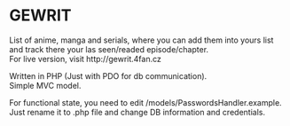 <h1>GEWRIT</h1>
<p>List of anime, manga and serials, where you can add them into yours list and track there your las seen/readed episode/chapter.<br> For live version, visit http://gewrit.4fan.cz </p>

<p>Written in PHP (Just with PDO for db communication).<br> 
Simple MVC model. </p>

<p>For functional state, you need to edit /models/PasswordsHandler.example. Just rename it to .php file and change DB information and credentials.</p>

